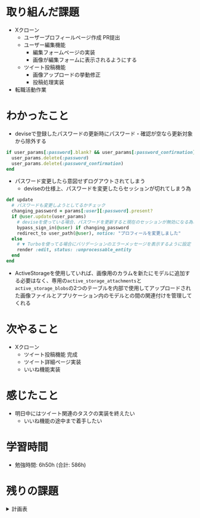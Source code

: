 # 取り組んだ課題 
+ Xクローン
  + ユーザープロフィールページ作成 PR提出
  + ユーザー編集機能
    + 編集フォームページの実装
    + 画像が編集フォームに表示されるようにする
  + ツイート投稿機能
    + 画像アップロードの挙動修正
    + 投稿処理実装
+ 転職活動作業
# わかったこと 
+ deviseで登録したパスワードの更新時にパスワード・確認が空なら更新対象から除外する
```rb
if user_params[:password].blank? && user_params[:password_confirmation].blank?
  user_params.delete(:password)
  user_params.delete(:password_confirmation)
end
```
+ パスワード変更したら意図せずログアウトされてしまう
  + deviseの仕様上、パスワードを変更したらセッションが切れてしまう為
```rb
def update
  # パスワードも変更しようとしてるかチェック
  changing_password = params[:user][:password].present?
  if @user.update(user_params)
    # deviseを使っている場合、パスワードを更新すると現在のセッションが無効になる為、再ログインさせる
    bypass_sign_in(@user) if changing_password
    redirect_to user_path(@user), notice: "プロフィールを変更しました"
  else
    # ▼ Turboを使ってる場合にバリデーションのエラーメッセージを表示するように設定
    render :edit, status: :unprocessable_entity
  end
end
```
+ ActiveStorageを使用していれば、画像用のカラムを新たにモデルに追加する必要はなく、専用の`active_storage_attachments`と`active_storage_blobs`の2つのテーブルを内部で使用してアップロードされた画像ファイルとアプリケーション内のモデルとの間の関連付けを管理してくれる
# 次やること
+ Xクローン
  + ツイート投稿機能 完成
  + ツイート詳細ページ実装
  + いいね機能実装
# 感じたこと
+ 明日中にはツイート関連のタスクの実装を終えたい
  + いいね機能の途中まで着手したい
# 学習時間  
+ 勉強時間: 6h50h (合計: 586h)

# 残りの課題
<details>
  <summary>計画表</summary>

  # Ruby on Rails

  ## ECサイト (2023-11-5~2024-1-2) done

  ## Xクローン (1ヶ月) ~2/15まで
  + ツイート機能
  + ツイート詳細ページ作成
  + いいね機能
  + リツイート機能
  + ユーザーフォロー機能
  + ブックマーク機能
  + メッセージ機能
  + 通知機能


  <!-- ================================================================ -->
  # 自動テスト

  ## テスト技法について学ぶ / 5h
  + `はじめてのソフトウェア技法 (Udemy)`の視聴

  ## Everyday Rails - RSpecによるRailsテスト入門 / 2d
  + `Everyday Rails - RSpecによるRailsテスト入門`読む 1d
  + Qiitaに内容をまとめる 1d 

  ## 自動テスト / 3d
  + `Xクローン`にRSpecでテストを追加する
    + 単体テスト
    + システムテスト (E2E)


  <!-- ================================================================ -->
  # JavaScript

  ## 初級 / 3h
  + `JS入門・完全コース/Youtube セイト先生`

  ## 中級
  + `JavaScript Primer`を読む 2d
    + Qiitaに内容をまとめる 3d
  + `JavaScriptでカレンダーを作る` 2d
  + `TODOリスト作成 ` 3d
    + Vanilla JSで作る/結構難しい...

  ## 上級 (一旦保留)



  <!-- ================================================================ -->
  # React

  ## 初級
  + React公式チュートリアル 3h
  + モダンJavaScriptの基礎から始める挫折しないためのReact入門 (Udemy) 7h

  ## 中級
  + Reactに入門した人のためのもっとReactが楽しくなるステップアップコース完全版 (Udemy) 8h
  + TODOリスト作成 3d
    + JS課題で作成したTODOリストをReactで作り替える


  ## 上級
  + 【Reactアプリ開発】3種類のReactアプリケーションを構築して、Reactの理解をさらに深めるステップアップ講座 (Udemy) 5h
  + ReactでTrelloクローンアプリケーションを作ってReactをマスターしよう！ (Udemy) 4h



  <!-- ================================================================ -->
  # Webセキュリティ 2d

  ## Railsセキュリティガイド - Railsガイド 3h

  ## 安全なウェブサイトの作り方PDF (115ページ) 1d

  ## CORS入門 Youtube/ShinCode 30m



  <!-- ================================================================ -->
  # SPA (シングルページアプリケーション)

  ## React on Rails】React と Rails を利用してTODOアプリを作成しよう (FarStep) 5h/1.5h

  ## 【Rails×React】UberEats風アプリを作りながら、SPA開発を学ぼう /20h

  ## SPA実践課題
  + RailsとReactでtwitterクローンを作る

  <!-- ================================================================ -->
  # 
